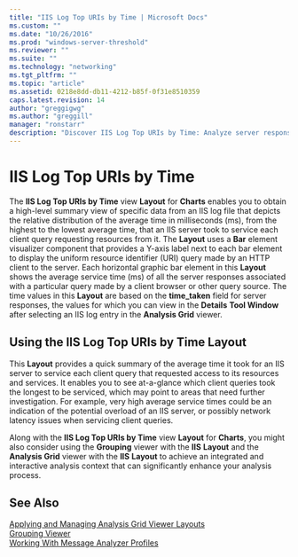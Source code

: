 ```yaml
---
title: "IIS Log Top URIs by Time | Microsoft Docs"
ms.custom: ""
ms.date: "10/26/2016"
ms.prod: "windows-server-threshold"
ms.reviewer: ""
ms.suite: ""
ms.technology: "networking"
ms.tgt_pltfrm: ""
ms.topic: "article"
ms.assetid: 0218e8dd-db11-4212-b85f-0f31e8510359
caps.latest.revision: 14
author: "greggigwg"
ms.author: "greggill"
manager: "ronstarr"
description: "Discover IIS Log Top URIs by Time: Analyze server response times, identify potential overload & network latency issues. Improve your IIS server performance."
---
```


# IIS Log Top URIs by Time

The **IIS Log Top URIs by Time** view **Layout** for **Charts** enables you to obtain a high-level summary view of  specific data from an IIS log file that depicts the relative distribution of the average time in milliseconds (ms), from the highest to the lowest average time, that an IIS server took to service each client query requesting resources from it. The **Layout** uses a **Bar** element visualizer component that provides a Y-axis label next to each bar element to display the uniform resource identifier (URI) query made by an HTTP client to the server. Each horizontal graphic bar element in this **Layout** shows the average service time (ms) of all the server responses associated with a particular query made by a client browser or other query source. The time values in this **Layout** are based on the **time_taken** field for server responses, the values for which you can view in the **Details** **Tool Window** after selecting an IIS log entry in the **Analysis Grid** viewer.  
  
## Using the IIS Log Top URIs by Time Layout  

 This **Layout** provides a quick summary of the average time it took for an IIS server to service each client query that  requested access to its resources and services. It enables you to see at-a-glance which client queries took the longest to be serviced, which may point to areas that need further investigation. For example, very high average service times could be an indication of the potential overload of an IIS server, or possibly network latency issues when servicing client queries.  
  
 Along with the **IIS Log Top URIs by Time** view **Layout** for **Charts**, you might also consider using the **Grouping** viewer with the **IIS** **Layout** and the **Analysis Grid** viewer with the **IIS** **Layout** to achieve an integrated and interactive analysis context that can significantly enhance your analysis process.  
  
## See Also  

[Applying and Managing Analysis Grid Viewer Layouts](applying-and-managing-analysis-grid-viewer-layouts.md)   
[Grouping Viewer](grouping-viewer.md)   
[Working With Message Analyzer Profiles](working-with-message-analyzer-profiles.md)
